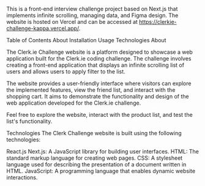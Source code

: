 This is a front-end interview challenge project based on Next.js that implements infinite scrolling, managing data, and Figma design. The website is hosted on Vercel and can be accessed at https://clerkie-challenge-kappa.vercel.app/.

Table of Contents
About
Installation
Usage
Technologies
About

The Clerk.ie Challenge website is a platform designed to showcase a web application built for the Clerk.ie coding challenge. The challenge involves creating a front-end application that displays an infinite scrolling list of users and allows users to apply filter to the list.

The website provides a user-friendly interface where visitors can explore the implemented features, view the friend list, and interact with the shopping cart. It aims to demonstrate the functionality and design of the web application developed for the Clerk.ie challenge.

Feel free to explore the website, interact with the product list, and test the list's functionality.

Technologies
The Clerk Challenge website is built using the following technologies:

React.js
Next.js: A JavaScript library for building user interfaces.
HTML: The standard markup language for creating web pages.
CSS: A stylesheet language used for describing the presentation of a document written in HTML.
JavaScript: A programming language that enables dynamic website interactions.

